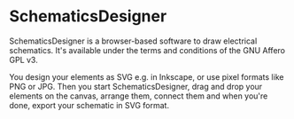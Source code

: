 SchematicsDesigner
=======================

SchematicsDesigner is a browser-based software to draw electrical schematics.
It's available under the terms and conditions of the GNU Affero GPL v3.

You design your elements as SVG e.g. in Inkscape, or use pixel formats like PNG or JPG.
Then you start SchematicsDesigner, drag and drop your elements on the canvas,
arrange them, connect them and when you're done, export your schematic in SVG format.
